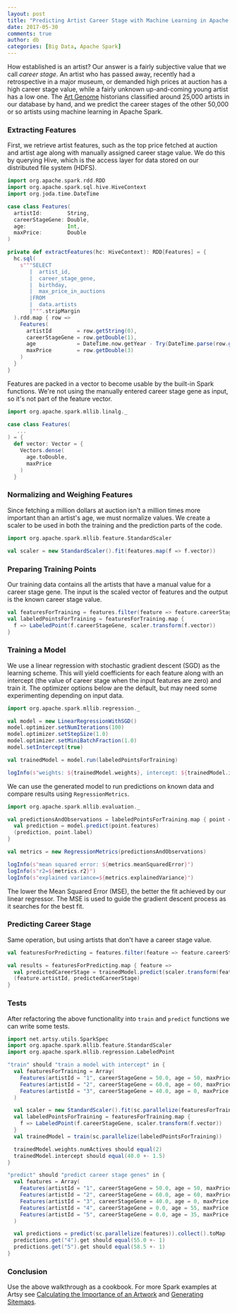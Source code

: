 ```yaml
---
layout: post
title: "Predicting Artist Career Stage with Machine Learning in Apache Spark"
date: 2017-05-30
comments: true
author: db
categories: [Big Data, Apache Spark]
---
```

How established is an artist? Our answer is a fairly subjective value that we call _career stage_. An artist who has passed away, recently had a retrospective in a major museum, or demanded high prices at auction has a high career stage value, while a fairly unknown up-and-coming young artist has a low one. The [Art Genome](https://www.artsy.net/categories) historians classified around 25,000 artists in our database by hand, and we predict the career stages of the other 50,000 or so artists using machine learning in Apache Spark.

<!-- more -->

### Extracting Features

First, we retrieve artist features, such as the top price fetched at auction and artist age along with manually assigned career stage value. We do this by querying Hive, which is the access layer for data stored on our distributed file system (HDFS).

```scala
import org.apache.spark.rdd.RDD
import org.apache.spark.sql.hive.HiveContext
import org.joda.time.DateTime

case class Features(
  artistId:        String,
  careerStageGene: Double,
  age:             Int,
  maxPrice:        Double
)

private def extractFeatures(hc: HiveContext): RDD[Features] = {
  hc.sql(
    s"""SELECT
       |  artist_id,
       |  career_stage_gene,
       |  birthday,
       |  max_price_in_auctions
       |FROM
       |  data.artists
       |""".stripMargin
  ).rdd.map { row =>
    Features(
      artistId        = row.getString(0),
      careerStageGene = row.getDouble(1),
      age             = DateTime.now.getYear - Try(DateTime.parse(row.getString(2)).getYear).getOrElse(DateTime.now.getYear),
      maxPrice        = row.getDouble(3)
    )
  }
}
```

Features are packed in a vector to become usable by the built-in Spark functions. We're not using the manually entered career stage gene as input, so it's not part of the feature vector.

```scala
import org.apache.spark.mllib.linalg._

case class Features(
   ...
) = {
  def vector: Vector = {
    Vectors.dense(
      age.toDouble,
      maxPrice
    )
  }

```

### Normalizing and Weighing Features

Since fetching a million dollars at auction isn't a million times more important than an artist's age, we must normalize values. We create a scaler to be used in both the training and the prediction parts of the code.

```scala
import org.apache.spark.mllib.feature.StandardScaler

val scaler = new StandardScaler().fit(features.map(f => f.vector))
```

### Preparing Training Points

Our training data contains all the artists that have a manual value for a career stage gene. The input is the scaled vector of features and the output is the known career stage value.

```scala
val featuresForTraining = features.filter(feature => feature.careerStageGene > 0)
val labeledPointsForTraining = featuresForTraining.map {
  f => LabeledPoint(f.careerStageGene, scaler.transform(f.vector))
}
```

### Training a Model

We use a linear regression with stochastic gradient descent (SGD) as the learning scheme. This will yield coefficients for each feature along with an intercept (the value of career stage when the input features are zero) and train it. The optimizer options below are the default, but may need some experimenting depending on input data.

```scala
import org.apache.spark.mllib.regression._

val model = new LinearRegressionWithSGD()
model.optimizer.setNumIterations(100)
model.optimizer.setStepSize(1.0)
model.optimizer.setMiniBatchFraction(1.0)
model.setIntercept(true)

val trainedModel = model.run(labeledPointsForTraining)

logInfo(s"weights: ${trainedModel.weights}, intercept: ${trainedModel.intercept}")
```

We can use the generated model to run predictions on known data and compare results using `RegressionMetrics`.

```scala
import org.apache.spark.mllib.evaluation._

val predictionsAndObservations = labeledPointsForTraining.map { point =>
  val prediction = model.predict(point.features)
  (prediction, point.label)
}

val metrics = new RegressionMetrics(predictionsAndObservations)

logInfo(s"mean squared error: ${metrics.meanSquaredError}")
logInfo(s"r2=${metrics.r2}")
logInfo(s"explained variance=${metrics.explainedVariance}")
```

The lower the Mean Squared Error (MSE), the better the fit achieved by our linear regressor. The MSE is used to guide the gradient descent process as it searches for the best fit.

### Predicting Career Stage

Same operation, but using artists that don't have a career stage value.

```scala
val featuresForPredicting = features.filter(feature => feature.careerStageGene == 0)

val results = featuresForPredicting.map { feature =>
  val predictedCareerStage = trainedModel.predict(scaler.transform(feature.vector))
  (feature.artistId, predictedCareerStage)
}
```

### Tests

After refactoring the above functionality into `train` and `predict` functions we can write some tests.

```scala
import net.artsy.utils.SparkSpec
import org.apache.spark.mllib.feature.StandardScaler
import org.apache.spark.mllib.regression.LabeledPoint

"train" should "train a model with intercept" in {
  val featuresForTraining = Array(
    Features(artistId = "1", careerStageGene = 50.0, age = 50, maxPrice = 10.0),
    Features(artistId = "2", careerStageGene = 60.0, age = 60, maxPrice = 20.0),
    Features(artistId = "3", careerStageGene = 40.0, age = 0, maxPrice = 0)
  )

  val scaler = new StandardScaler().fit(sc.parallelize(featuresForTraining.map(f => f.vector)))
  val labeledPointsForTraining = featuresForTraining.map {
    f => LabeledPoint(f.careerStageGene, scaler.transform(f.vector))
  }
  val trainedModel = train(sc.parallelize(labeledPointsForTraining))

  trainedModel.weights.numActives should equal(2)
  trainedModel.intercept should equal(40.0 +- 1.5)
}

"predict" should "predict career stage genes" in {
  val features = Array(
    Features(artistId = "1", careerStageGene = 50.0, age = 50, maxPrice = 10.0),
    Features(artistId = "2", careerStageGene = 60.0, age = 60, maxPrice = 20.0),
    Features(artistId = "3", careerStageGene = 40.0, age = 0, maxPrice = 0),
    Features(artistId = "4", careerStageGene = 0.0, age = 55, maxPrice = 15.0),
    Features(artistId = "5", careerStageGene = 0.0, age = 35, maxPrice = 75.0)
  )

  val predictions = predict(sc.parallelize(features)).collect().toMap
  predictions.get("4").get should equal(55.0 +- 1)
  predictions.get("5").get should equal(58.5 +- 1)
}
```

### Conclusion

Use the above walkthrough as a cookbook. For more Spark examples at Artsy see [Calculating the Importance of an Artwork](/blog/2017/04/21/calculating-the-importance-of-an-artwork-with-apache-spark) and [Generating Sitemaps](/blog/2017/04/02/generating-sitemaps-with-apache-spark).

